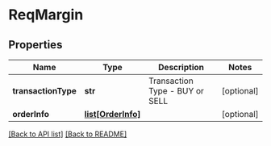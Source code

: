 # ReqMargin

## Properties
Name | Type | Description | Notes
------------ | ------------- | ------------- | -------------
**transactionType** | **str** | Transaction Type - BUY or SELL | [optional] 
**orderInfo** | [**list[OrderInfo]**](OrderInfo.md) |  | [optional] 

[[Back to API list]](../README.md#documentation-for-api-endpoints) [[Back to README]](../README.md)


